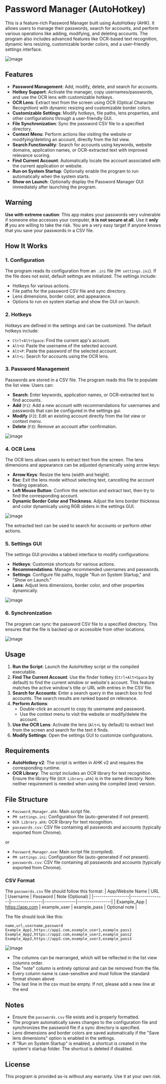 # Password Manager (AutoHotkey)

This is a feature-rich Password Manager built using AutoHotkey (AHK). It allows users to manage their passwords, search for accounts, and perform various operations like adding, modifying, and deleting accounts. The program also includes advanced features like OCR-based text recognition, dynamic lens resizing, customizable border colors, and a user-friendly settings interface.

![image](https://github.com/user-attachments/assets/c3efab5d-a3f3-4999-b414-81504c795a79)

## Features

- **Password Management**: Add, modify, delete, and search for accounts.
- **Hotkey Support**: Activate the manager, copy usernames/passwords, and use the OCR lens with customizable hotkeys.
- **OCR Lens**: Extract text from the screen using OCR (Optical Character Recognition) with dynamic resizing and customizable border colors.
- **Customizable Settings**: Modify hotkeys, file paths, lens properties, and other configurations through a user-friendly GUI.
- **File Synchronization**: Sync the password CSV file to a specified directory.
- **Context Menu**: Perform actions like visiting the website or modifying/deleting an account, directly from the list view.
- **Search Functionality**: Search for accounts using keywords, website domains, application names, or OCR-extracted text with improved relevance scoring.
- **Find Current Account**: Automatically locate the account associated with the current application or website.
- **Run on System Startup**: Optionally enable the program to run automatically when the system starts.
- **Show on Launch**: Optionally display the Password Manager GUI immediately after launching the program.

## Warning
**Use with extreme caution**: This app makes your passwords very vulnerable if someone else accesses your computer, **it is not secure at all**. Use it **only if** you are willing to take the risk. You are a very easy target if anyone knows that you save your passwords in a CSV file.

## How It Works

### 1. Configuration
The program reads its configuration from an `.ini` file (`PM settings.ini`). If the file does not exist, default settings are initialized. The settings include:
- Hotkeys for various actions.
- File paths for the password CSV file and sync directory.
- Lens dimensions, border color, and appearance.
- Options to run on system startup and show the GUI on launch.

### 2. Hotkeys
Hotkeys are defined in the settings and can be customized. The default hotkeys include:
- `Ctrl+Alt+Space`: Find the current app's account.
- `Alt+U`: Paste the username of the selected account.
- `Alt+P`: Paste the password of the selected account.
- `Alt+L`: Search for accounts using the OCR lens.

### 3. Password Management
Passwords are stored in a CSV file. The program reads this file to populate the list view. Users can:
- **Search**: Enter keywords, application names, or OCR-extracted text to find accounts.
- **Add** (`F1`): Add a new account with recommendations for usernames and passwords that can be configured in the settings gui.
- **Modify** (`F2`): Edit an existing account directly from the list view or context menu.
- **Delete** (`F3`): Remove an account after confirmation.

![image](https://github.com/user-attachments/assets/2ff8b260-be52-4471-b002-523eb3aac8a9)

### 4. OCR Lens
The OCR lens allows users to extract text from the screen. The lens dimensions and appearance can be adjusted dynamically using arrow keys:
- **Arrow Keys**: Resize the lens (width and height).
- **Esc**: Exit the lens mode without selecting text, cancelling the account finding operation.
- **Left Mouse Button**: Confirm the selection and extract text, then try to find the corresponding account.
- **Dynamic Border Color and Thickness**: Adjust the lens border thickness and color dynamically using RGB sliders in the settings GUI.

![image](https://github.com/user-attachments/assets/75eaebf2-5539-4e03-b40c-5969fb6ce85c)

The extracted text can be used to search for accounts or perform other actions.

### 5. Settings GUI
The settings GUI provides a tabbed interface to modify configurations:
- **Hotkeys**: Customize shortcuts for various actions.
- **Recommendations**: Manage recommended usernames and passwords.
- **Settings**: Configure file paths, toggle "Run on System Startup," and "Show on Launch."
- **Lens**: Adjust lens dimensions, border color, and other properties dynamically.

![image](https://github.com/user-attachments/assets/65d88add-34b8-4c5e-9027-07b7eab72ea2)

### 6. Synchronization
The program can sync the password CSV file to a specified directory. This ensures that the file is backed up or accessible from other locations.

![image](https://github.com/user-attachments/assets/b8467e61-25fc-4c3c-8347-74ac97ad7cb8)


## Usage

1. **Run the Script**: Launch the AutoHotkey script or the compiled executable.
3. **Find The Current Account**: Use the finder hotkey (`Ctrl+Alt+Space` by default) to find the current window or website's account. This feature matches the active window's title or URL with entries in the CSV file.
4. **Search for Accounts**: Enter a search query in the search box to find accounts. The search results are ranked based on relevance.
5. **Perform Actions**:
   - Double-click an account to copy its username and password.
   - Use the context menu to visit the website or modify/delete the account.
6. **Use the OCR Lens**: Activate the lens (`Alt+L` by default) to extract text from the screen and search for the text it finds.
7. **Modify Settings**: Open the settings GUI to customize configurations.

## Requirements

- **AutoHotkey v2**: The script is written in AHK v2 and requires the corresponding runtime.
- **OCR Library**: The script includes an OCR library for text recognition. Ensure the library file (`OCR Library.ahk`) is in the same directory.
Note: neither requirement is needed when using the compiled (exe) version.

## File Structure

- `Password_Manager.ahk`: Main script file.
- `PM settings.ini`: Configuration file (auto-generated if not present).
- `OCR Library.ahk`: OCR library for text recognition.
- `passwords.csv`: CSV file containing all passwords and accounts (typically exported from Chrome).

or

- `Password_Manager.exe`: Main script file (compiled).
- `PM settings.ini`: Configuration file (auto-generated if not present).
- `passwords.csv`: CSV file containing all passwords and accounts (typically exported from Chrome).

### CSV Format

The `passwords.csv` file should follow this format:
| App/Website Name | URL             | Username       | Password       | Note (Optional) |
|------------------|-----------------|----------------|----------------|-----------------|
| Example_App      | https://app.com | example_user   | example_pass   | Optional note   |

The file should look like this:
```
name,url,username,password
Example_App1,https://app1.com,example_user1,example_pass1
Example_App2,https://app2.com,example_user2,example_pass2
Example_App3,https://app3.com,example_user3,example_pass3

```
![image](https://github.com/user-attachments/assets/85452d61-a42e-4e11-8598-550dea28564a)

- The columns can be rearranged, which will be reflected in the list view columns order.
- The "note" column is entirely optional and can be removed from the file.
- Every column name is case-sensitive and must follow the standard format shown above
- The last line in the csv must be empty. If not, please add a new line at the end

## Notes

- Ensure the `passwords.csv` file exists and is properly formatted.
- The program automatically saves changes to the configuration file and synchronizes the password file if a sync directory is specified.
- Lens dimensions and border colors are saved automatically if the "Save lens dimensions" option is enabled in the settings.
- If "Run on System Startup" is enabled, a shortcut is created in the system's startup folder. The shortcut is deleted if disabled.

## License

This program is provided as-is without any warranty. Use it at your own risk.
